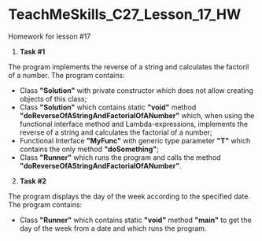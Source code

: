 # TeachMeSkills_C27_Lesson_17_HW
Homework for lesson #17

1. **Task #1**

The program implements the reverse of a string and calculates the factoril of a number.
The program contains:
- Class **"Solution"** with private constructor which does not allow creating objects of this class;
- Class **"Solution"** which contains static **"void"** method **"doReverseOfAStringAndFactorialOfANumber"** which, when using the functional interface method and Lambda-expressions, implements the reverse of a string and calculates the factorial of a number;
- Functional Interface **"MyFunc"** with generic type parameter **"T"** which contains the only method **"doSomething"**;
- Class **"Runner"** which runs the program and calls the method **"doReverseOfAStringAndFactorialOfANumber"**.

2. **Task #2**

The program displays the day of the week according to the specified date.
The program contains:
- Class **"Runner"** which contains static **"void"** method **"main"** to get the day of the week from a date and which runs the program.
